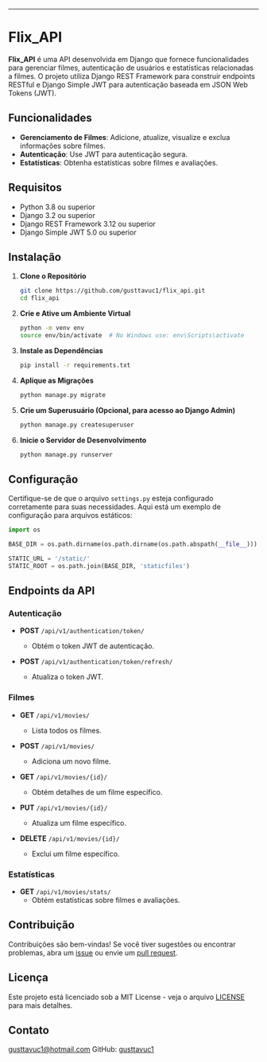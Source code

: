 

---

# Flix_API

**Flix_API** é uma API desenvolvida em Django que fornece funcionalidades para gerenciar filmes, autenticação de usuários e estatísticas relacionadas a filmes. O projeto utiliza Django REST Framework para construir endpoints RESTful e Django Simple JWT para autenticação baseada em JSON Web Tokens (JWT).

## Funcionalidades

- **Gerenciamento de Filmes**: Adicione, atualize, visualize e exclua informações sobre filmes.
- **Autenticação**: Use JWT para autenticação segura.
- **Estatísticas**: Obtenha estatísticas sobre filmes e avaliações.

## Requisitos

- Python 3.8 ou superior
- Django 3.2 ou superior
- Django REST Framework 3.12 ou superior
- Django Simple JWT 5.0 ou superior

## Instalação

1. **Clone o Repositório**

   ```bash
   git clone https://github.com/gusttavuc1/flix_api.git
   cd flix_api
   ```

2. **Crie e Ative um Ambiente Virtual**

   ```bash
   python -m venv env
   source env/bin/activate  # No Windows use: env\Scripts\activate
   ```

3. **Instale as Dependências**

   ```bash
   pip install -r requirements.txt
   ```

4. **Aplique as Migrações**

   ```bash
   python manage.py migrate
   ```

5. **Crie um Superusuário (Opcional, para acesso ao Django Admin)**

   ```bash
   python manage.py createsuperuser
   ```

6. **Inicie o Servidor de Desenvolvimento**

   ```bash
   python manage.py runserver
   ```

## Configuração

Certifique-se de que o arquivo `settings.py` esteja configurado corretamente para suas necessidades. Aqui está um exemplo de configuração para arquivos estáticos:

```python
import os

BASE_DIR = os.path.dirname(os.path.dirname(os.path.abspath(__file__)))

STATIC_URL = '/static/'
STATIC_ROOT = os.path.join(BASE_DIR, 'staticfiles')
```

## Endpoints da API

### Autenticação

- **POST** `/api/v1/authentication/token/`

  - Obtém o token JWT de autenticação.

- **POST** `/api/v1/authentication/token/refresh/`
  - Atualiza o token JWT.

### Filmes

- **GET** `/api/v1/movies/`

  - Lista todos os filmes.

- **POST** `/api/v1/movies/`

  - Adiciona um novo filme.

- **GET** `/api/v1/movies/{id}/`

  - Obtém detalhes de um filme específico.

- **PUT** `/api/v1/movies/{id}/`

  - Atualiza um filme específico.

- **DELETE** `/api/v1/movies/{id}/`
  - Exclui um filme específico.

### Estatísticas

- **GET** `/api/v1/movies/stats/`
  - Obtém estatísticas sobre filmes e avaliações.

## Contribuição

Contribuições são bem-vindas! Se você tiver sugestões ou encontrar problemas, abra um [issue](https://github.com/gusttavuc1/flix_api/issues) ou envie um [pull request](https://github.com/gusttavuc1/flix_api/pulls).

## Licença

Este projeto está licenciado sob a MIT License - veja o arquivo [LICENSE](LICENSE) para mais detalhes.

## Contato

[gusttavuc1@hotmail.com](mailto:gusttavuc1@hotmail.com)
GitHub: [gusttavuc1](https://github.com/gusttavuc1)
